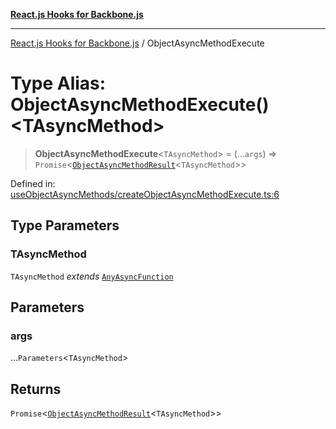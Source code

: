 [**React.js Hooks for Backbone.js**](../README.md)

***

[React.js Hooks for Backbone.js](../README.md) / ObjectAsyncMethodExecute

# Type Alias: ObjectAsyncMethodExecute()\<TAsyncMethod\>

> **ObjectAsyncMethodExecute**\<`TAsyncMethod`\> = (...`args`) => `Promise`\<[`ObjectAsyncMethodResult`](ObjectAsyncMethodResult.md)\<`TAsyncMethod`\>\>

Defined in: [useObjectAsyncMethods/createObjectAsyncMethodExecute.ts:6](https://github.com/VitorLuizC/react-hooks-for-backbone/blob/974b445f407913593ca526d1771534f66ee4519c/src/useObjectAsyncMethods/createObjectAsyncMethodExecute.ts#L6)

## Type Parameters

### TAsyncMethod

`TAsyncMethod` *extends* [`AnyAsyncFunction`](AnyAsyncFunction.md)

## Parameters

### args

...`Parameters`\<`TAsyncMethod`\>

## Returns

`Promise`\<[`ObjectAsyncMethodResult`](ObjectAsyncMethodResult.md)\<`TAsyncMethod`\>\>
